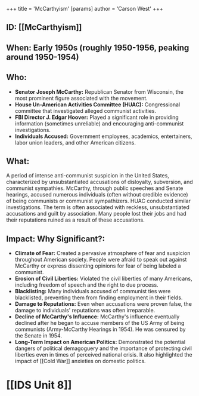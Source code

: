 +++
 title = 'McCarthyism'
[params]
	author = 'Carson West'
+++
## ID: [[McCarthyism]] 
## When: Early 1950s (roughly 1950-1956, peaking around 1950-1954)

## Who:
* **Senator Joseph McCarthy:** Republican Senator from Wisconsin, the most prominent figure associated with the movement.
* **House Un-American Activities Committee (HUAC):** Congressional committee that investigated alleged communist activities.
* **FBI Director J. Edgar Hoover:** Played a significant role in providing information (sometimes unreliable) and encouraging anti-communist investigations.
* **Individuals Accused:** Government employees, academics, entertainers, labor union leaders, and other American citizens.

## What:

A period of intense anti-communist suspicion in the United States, characterized by unsubstantiated accusations of disloyalty, subversion, and communist sympathies.  McCarthy, through public speeches and Senate hearings, accused numerous individuals (often without credible evidence) of being communists or communist sympathizers. HUAC conducted similar investigations.  The term is often associated with reckless, unsubstantiated accusations and guilt by association. Many people lost their jobs and had their reputations ruined as a result of these accusations.

## Impact: Why Significant?:
* **Climate of Fear:** Created a pervasive atmosphere of fear and suspicion throughout American society.  People were afraid to speak out against McCarthy or express dissenting opinions for fear of being labeled a communist.
* **Erosion of Civil Liberties:** Violated the civil liberties of many Americans, including freedom of speech and the right to due process.
* **Blacklisting:** Many individuals accused of communist ties were blacklisted, preventing them from finding employment in their fields.
* **Damage to Reputations:** Even when accusations were proven false, the damage to individuals' reputations was often irreparable.
* **Decline of McCarthy's Influence:**  McCarthy's influence eventually declined after he began to accuse members of the US Army of being communists (Army-McCarthy Hearings in 1954).  He was censured by the Senate in 1954.
* **Long-Term Impact on American Politics:**  Demonstrated the potential dangers of political demagoguery and the importance of protecting civil liberties even in times of perceived national crisis. It also highlighted the impact of [[Cold War]] anxieties on domestic politics.

# [[IDS Unit 8]]